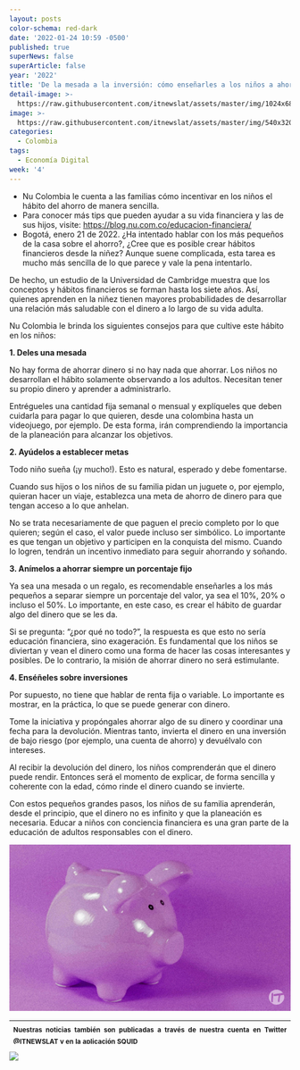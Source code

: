 ```yaml
---
layout: posts
color-schema: red-dark
date: '2022-01-24 10:59 -0500'
published: true
superNews: false
superArticle: false
year: '2022'
title: 'De la mesada a la inversión: cómo enseñarles a los niños a ahorrar dinero'
detail-image: >-
  https://raw.githubusercontent.com/itnewslat/assets/master/img/1024x680/cerdito-de-ahorro-g.jpg
image: >-
  https://raw.githubusercontent.com/itnewslat/assets/master/img/540x320/cerdito-de-ahorro-p.jpg
categories:
  - Colombia
tags:
  - Economía Digital
week: '4'
---
```

- Nu Colombia le cuenta a las familias cómo incentivar en los niños el hábito del ahorro de manera sencilla.
- Para conocer más tips que pueden ayudar a su vida financiera y las de sus hijos, visite: https://blog.nu.com.co/educacion-financiera/
- Bogotá, enero 21 de 2022. ¿Ha intentado hablar con los más pequeños de la casa sobre el ahorro?, ¿Cree que es posible crear hábitos financieros desde la niñez? Aunque suene complicada, esta tarea es mucho más sencilla de lo que parece y vale la pena intentarlo.

De hecho, un estudio de la Universidad de Cambridge muestra que los conceptos y hábitos financieros se forman hasta los siete años. Así, quienes aprenden en la niñez tienen mayores probabilidades de desarrollar una relación más saludable con el dinero a lo largo de su vida adulta. 

Nu Colombia le brinda los siguientes consejos para que cultive este hábito en los niños: 

**1. Deles una mesada**

No hay forma de ahorrar dinero si no hay nada que ahorrar. Los niños no desarrollan el hábito solamente observando a los adultos. Necesitan tener su propio dinero y aprender a administrarlo. 

Entrégueles una cantidad fija semanal o mensual y explíqueles que deben cuidarla para pagar lo que quieren, desde una colombina hasta un videojuego, por ejemplo. De esta forma, irán comprendiendo la importancia de la planeación para alcanzar los objetivos.

**2. Ayúdelos a establecer metas**

Todo niño sueña (¡y mucho!). Esto es natural, esperado y debe fomentarse.

Cuando sus hijos o los niños de su familia pidan un juguete o, por ejemplo, quieran hacer un viaje, establezca una meta de ahorro de dinero para que tengan acceso a lo que anhelan.

No se trata necesariamente de que paguen el precio completo por lo que quieren; según el caso, el valor puede incluso ser simbólico. Lo importante es que tengan un objetivo y participen en la conquista del mismo. Cuando lo logren, tendrán un incentivo inmediato para seguir ahorrando y soñando.

**3. Anímelos a ahorrar siempre un porcentaje fijo**


Ya sea una mesada o un regalo, es recomendable enseñarles a los más pequeños a separar siempre un porcentaje del valor, ya sea el 10%, 20% o incluso el 50%. Lo importante, en este caso, es crear el hábito de guardar algo del dinero que se les da.

Si se pregunta: “¿por qué no todo?”, la respuesta es que esto no sería educación financiera, sino exageración. Es fundamental que los niños se diviertan y vean el dinero como una forma de hacer las cosas interesantes y posibles. De lo contrario, la misión de ahorrar dinero no será estimulante. 

**4. Enséñeles sobre inversiones**

Por supuesto, no tiene que hablar de renta fija o variable. Lo importante es mostrar, en la práctica, lo que se puede generar con dinero.

Tome la iniciativa y propóngales ahorrar algo de su dinero y coordinar una fecha para la devolución. Mientras tanto, invierta el dinero en una inversión de bajo riesgo (por ejemplo, una cuenta de ahorro) y devuélvalo con intereses.

Al recibir la devolución del dinero, los niños comprenderán que el dinero puede rendir. Entonces será el momento de explicar, de forma sencilla y coherente con la edad, cómo rinde el dinero cuando se invierte.

Con estos pequeños grandes pasos, los niños de su familia aprenderán, desde el principio, que el dinero no es infinito y que la planeación es necesaria. Educar a niños con conciencia financiera es una gran parte de la educación de adultos responsables con el dinero.

![](https://raw.githubusercontent.com/itnewslat/assets/master/img/540x320/cerdito-de-ahorro-p.jpg)

<table style="height: 42px;" width="569">
<tbody>
<tr>
<td style="text-align: justify;"><sub><strong>Nuestras noticias también son publicadas a través de nuestra cuenta en Twitter <a href="https://twitter.com/itnewslat?lang=es">@ITNEWSLAT</a> y en la aplicación <a href="https://squidapp.co/en/">SQUID</a></strong></sub></td>
</tr>
</tbody>
</table>

<img src="https://tracker.metricool.com/c3po.jpg?hash=56f88a41e39ab42c063cc51676587a04"/>
